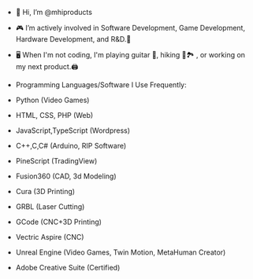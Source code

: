 - 👋 Hi, I’m @mhiproducts
- 🎮 I’m actively involved in Software Development, Game Development, Hardware Development, and R&D.🔬
- 🖥️ When I'm not coding, I'm playing guitar 🎸, hiking 🥾🏞️ , or working on my next product.🖨️

- Programming Languages/Software I Use Frequently:

- Python (Video Games)
- HTML, CSS, PHP (Web)
- JavaScript,TypeScript (Wordpress)
- C++,C,C# (Arduino, RIP Software)
- PineScript (TradingView)
- Fusion360 (CAD, 3d Modeling)
- Cura (3D Printing)
- GRBL (Laser Cutting)
- GCode (CNC+3D Printing)
- Vectric Aspire (CNC)
- Unreal Engine (Video Games, Twin Motion, MetaHuman Creator)
- Adobe Creative Suite (Certified)


<!---
mhiproducts/mhiproducts is a ✨ special ✨ repository because its `README.md` (this file) appears on your GitHub profile.
You can click the Preview link to take a look at your changes.
--->
